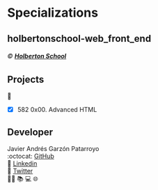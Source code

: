 # Specializations
## holbertonschool-web_front_end
###### :copyright: **[Holberton School](https://www.holbertonschool.com/)**

## Projects
:open_file_folder:
* [x] 582 0x00. Advanced HTML

## Developer
Javier Andrés Garzón Patarroyo  
:octocat: [GitHub](https://github.com/javierandresgp/)  
:link: [Linkedin](https://www.linkedin.com/in/javierandresgp/)  
:link: [Twitter](https://twitter.com/javierandresgp0)  
:man_technologist: :books: :computer: :globe_with_meridians:
